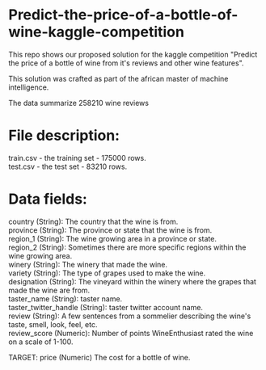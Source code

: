 # Predict-the-price-of-a-bottle-of-wine-kaggle-competition
This repo shows our proposed solution for the kaggle competition "Predict the price of a bottle of wine from it's reviews and other wine features".

This solution was crafted as part of the african master of machine intelligence.

The data summarize 258210 wine reviews<br>
# File description:
train.csv - the training set - 175000 rows. <br>
test.csv - the test set - 83210 rows.<br>
 
# Data fields:
country (String):  The country that the wine is from.<br>
province (String): The province or state that the wine is from.<br>
region_1 (String): The wine growing area in a province or state.<br>
region_2 (String):  Sometimes there are more specific regions within the wine growing area.<br>
winery (String):  The winery that made the wine.<br>
variety (String):  The type of grapes used to make the wine.<br>
designation (String):  The vineyard within the winery where the grapes that made the wine are from.<br>
taster_name (String):  taster name.<br>
taster_twitter_handle (String):  taster twitter account name.<br>
review (String):  A few sentences from a sommelier describing the wine's taste, smell, look, feel, etc.<br>
review_score (Numeric):  Number of points WineEnthusiast rated the wine on a scale of 1-100.<br>

TARGET: price (Numeric) The cost for a bottle of wine.
